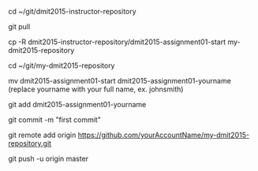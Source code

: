 cd ~/git/dmit2015-instructor-repository

git pull

cp -R dmit2015-instructor-repository/dmit2015-assignment01-start my-dmit2015-repository

cd ~/git/my-dmit2015-repository

mv dmit2015-assignment01-start dmit2015-assignment01-yourname (replace yourname with your full name, ex. johnsmith)

git add dmit2015-assignment01-yourname

git commit -m "first commit"

git remote add origin https://github.com/yourAccountName/my-dmit2015-repository.git

git push -u origin master
